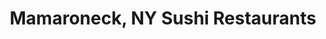 ---
layout: city
title: Mamaroneck, NY Sushi Restaurants
permalink: /new-york/mamaroneck/
stateAbbr: NY
stateName: New York
cityName: Mamaroneck
---